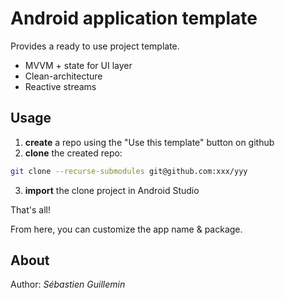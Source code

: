 # Android application template

Provides a ready to use project template.

* MVVM + state for UI layer
* Clean-architecture
* Reactive streams

## Usage

1. **create** a repo using the "Use this template" button on github
2. **clone** the created repo:
```bash
git clone --recurse-submodules git@github.com:xxx/yyy
```
3. **import** the clone project in Android Studio

That's all!

From here, you can customize the app name & package.

## About

Author: *Sébastien Guillemin*
